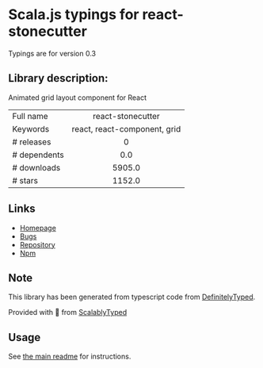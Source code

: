 
# Scala.js typings for react-stonecutter

Typings are for version 0.3

## Library description:
Animated grid layout component for React

|                    |                 |
| ------------------ | :-------------: |
| Full name          | react-stonecutter |
| Keywords           | react, react-component, grid |
| # releases         | 0 |
| # dependents       | 0.0 |
| # downloads        | 5905.0 |
| # stars            | 1152.0 |

## Links
- [Homepage](https://github.com/dantrain/react-stonecutter#readme)
- [Bugs](https://github.com/dantrain/react-stonecutter/issues)
- [Repository](https://github.com/dantrain/react-stonecutter)
- [Npm](https://www.npmjs.com/package/react-stonecutter)
    


## Note
This library has been generated from typescript code from [DefinitelyTyped](https://definitelytyped.org).

Provided with :purple_heart: from [ScalablyTyped](https://github.com/oyvindberg/ScalablyTyped)

## Usage
See [the main readme](../../readme.md) for instructions.


